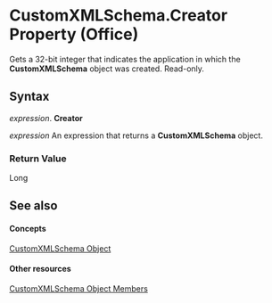 
# CustomXMLSchema.Creator Property (Office)

Gets a 32-bit integer that indicates the application in which the  **CustomXMLSchema** object was created. Read-only.


## Syntax

 _expression_. **Creator**

 _expression_ An expression that returns a **CustomXMLSchema** object.


### Return Value

Long


## See also


#### Concepts


[CustomXMLSchema Object](9110da6c-fc54-98b2-7e5e-e6d4c21712ad.md)
#### Other resources


[CustomXMLSchema Object Members](1b7613ff-e53d-2e6a-09a9-a5b427f3792f.md)
